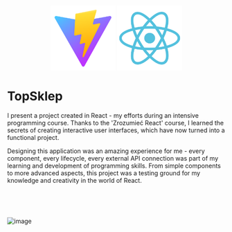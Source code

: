 <div width="100%" align="center">
  <img style="height: 150px" src="vite.svg">
  <img style="height: 150px" src="react.svg">
</div>

# TopSklep
I present a project created in React - my efforts during an intensive programming course. 
Thanks to the 'Zrozumieć React' course, I learned the secrets of creating interactive user interfaces, 
which have now turned into a functional project.

Designing this application was an amazing experience for me - every component, every lifecycle, every external API 
connection was part of my learning and development of programming skills. From simple components to more advanced aspects, 
this project was a testing ground for my knowledge and creativity in the world of React.
##
<br>
<br>

![image](https://github.com/Mrsfab09/TopSklep-e-commerce/assets/102579957/95c1db24-d82b-4c30-8224-e9865e30a917)


